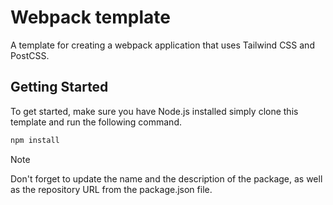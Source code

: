 # Webpack template

A template for creating a webpack application that uses Tailwind CSS and PostCSS.

## Getting Started

To get started, make sure you have Node.js installed  simply clone this template and run the following command.

```bash
npm install
```

> [!NOTE]
> Don't forget to update the name and the description of the package, as well as the repository URL from the package.json file.
